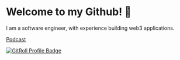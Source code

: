 # Welcome to my Github! 👋

I am a software engineer, with experience building web3 applications. 

[Podcast](https://open.spotify.com/show/2HfqI2dFN85uLLFwGqEk0d?si=8806d5fe93f647ed)

<a href="https://gitroll.io/profile/uYNJVdTpjeGcsCSetMR7SEtNGtgE3" target="_blank"><img src="https://gitroll.io/api/badges/profiles/v1/uYNJVdTpjeGcsCSetMR7SEtNGtgE3" alt="GitRoll Profile Badge"/></a>
